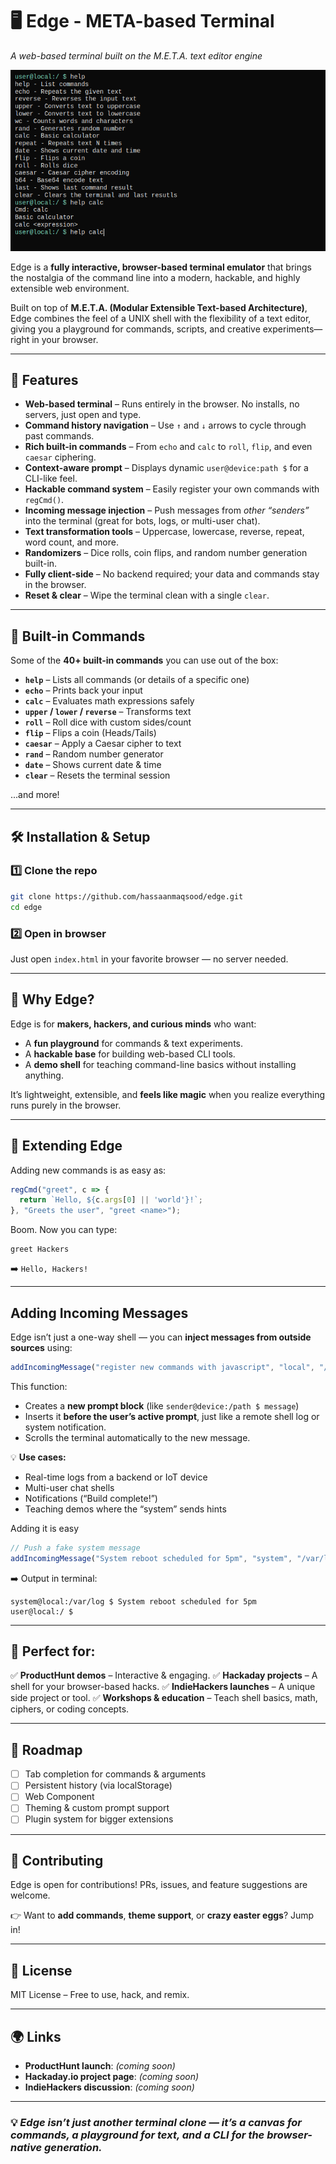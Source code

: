# 🖥️ Edge - META-based Terminal

*A web-based terminal built on the M.E.T.A. text editor engine*

![Edge terminal screenshot](https://raw.githubusercontent.com/hassaanmaqsood/edge/160fe7b2369b3c04ad626b627da19ccf8bb39b87/images/ss_meta-terminal.png) <!-- optional image placeholder -->

Edge is a **fully interactive, browser-based terminal emulator** that brings the nostalgia of the command line into a modern, hackable, and highly extensible web environment.

Built on top of **M.E.T.A. (Modular Extensible Text-based Architecture)**, Edge combines the feel of a UNIX shell with the flexibility of a text editor, giving you a playground for commands, scripts, and creative experiments—right in your browser.

---

## 🚀 Features

* **Web-based terminal** – Runs entirely in the browser. No installs, no servers, just open and type.
* **Command history navigation** – Use `↑` and `↓` arrows to cycle through past commands.
* **Rich built-in commands** – From `echo` and `calc` to `roll`, `flip`, and even `caesar` ciphering.
* **Context-aware prompt** – Displays dynamic `user@device:path $` for a CLI-like feel.
* **Hackable command system** – Easily register your own commands with `regCmd()`.
* **Incoming message injection** – Push messages from *other “senders”* into the terminal (great for bots, logs, or multi-user chat).
* **Text transformation tools** – Uppercase, lowercase, reverse, repeat, word count, and more.
* **Randomizers** – Dice rolls, coin flips, and random number generation built-in.
* **Fully client-side** – No backend required; your data and commands stay in the browser.
* **Reset & clear** – Wipe the terminal clean with a single `clear`.

---

## 📜 Built-in Commands

Some of the **40+ built-in commands** you can use out of the box:

* **`help`** – Lists all commands (or details of a specific one)
* **`echo`** – Prints back your input
* **`calc`** – Evaluates math expressions safely
* **`upper` / `lower` / `reverse`** – Transforms text
* **`roll`** – Roll dice with custom sides/count
* **`flip`** – Flips a coin (Heads/Tails)
* **`caesar`** – Apply a Caesar cipher to text
* **`rand`** – Random number generator
* **`date`** – Shows current date & time
* **`clear`** – Resets the terminal session

...and more!

---

## 🛠️ Installation & Setup

### 1️⃣ Clone the repo

```bash
git clone https://github.com/hassaanmaqsood/edge.git
cd edge
```

### 2️⃣ Open in browser

Just open `index.html` in your favorite browser — no server needed.

---

## 🎯 Why Edge?

Edge is for **makers, hackers, and curious minds** who want:

* A **fun playground** for commands & text experiments.
* A **hackable base** for building web-based CLI tools.
* A **demo shell** for teaching command-line basics without installing anything.

It’s lightweight, extensible, and **feels like magic** when you realize everything runs purely in the browser.

---

## 🔧 Extending Edge

Adding new commands is as easy as:

```js
regCmd("greet", c => {
  return `Hello, ${c.args[0] || 'world'}!`;
}, "Greets the user", "greet <name>");
```

Boom. Now you can type:

```
greet Hackers
```

➡️ `Hello, Hackers!`

---

## Adding Incoming Messages

Edge isn’t just a one-way shell — you can **inject messages from outside sources** using:

```js
addIncomingMessage("register new commands with javascript", "local", "/");
```

This function:

* Creates a **new prompt block** (like `sender@device:/path $ message`)
* Inserts it **before the user’s active prompt**, just like a remote shell log or system notification.
* Scrolls the terminal automatically to the new message.

💡 **Use cases:**

* Real-time logs from a backend or IoT device
* Multi-user chat shells
* Notifications (“Build complete!”)
* Teaching demos where the “system” sends hints

Adding it is easy

```js
// Push a fake system message
addIncomingMessage("System reboot scheduled for 5pm", "system", "/var/log");
```

➡️ Output in terminal:

```
system@local:/var/log $ System reboot scheduled for 5pm
user@local:/ $
```

---

## 🎥 Perfect for:

✅ **ProductHunt demos** – Interactive & engaging.
✅ **Hackaday projects** – A shell for your browser-based hacks.
✅ **IndieHackers launches** – A unique side project or tool.
✅ **Workshops & education** – Teach shell basics, math, ciphers, or coding concepts.

---

## 📍 Roadmap

* [ ] Tab completion for commands & arguments
* [ ] Persistent history (via localStorage)
* [ ] Web Component
* [ ] Theming & custom prompt support
* [ ] Plugin system for bigger extensions

---

## 🤝 Contributing

Edge is open for contributions! PRs, issues, and feature suggestions are welcome.

👉 Want to **add commands**, **theme support**, or **crazy easter eggs**? Jump in!

---

## 📜 License

MIT License – Free to use, hack, and remix.

---

## 🌍 Links

* **ProductHunt launch**: *(coming soon)*
* **Hackaday.io project page**: *(coming soon)*
* **IndieHackers discussion**: *(coming soon)*

---

### 💡 *Edge isn’t just another terminal clone — it’s a canvas for commands, a playground for text, and a CLI for the browser-native generation.*
